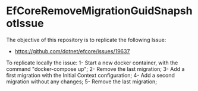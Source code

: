 # EfCoreRemoveMigrationGuidSnapshotIssue

The objective of this repository is to replicate the following Issue:
- https://github.com/dotnet/efcore/issues/19637

To replicate locally the issue:
1- Start a new docker container, with the command "docker-compose up";
2- Remove the last migration;
3- Add a first migration with the Initial Context configuration;
4- Add a second migration without any changes;
5- Remove the last migration;
